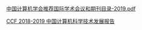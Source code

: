 [中国计算机学会推荐国际学术会议和期刊目录-2019.pdf](http://dpfan.net/wp-content/uploads/%E4%B8%AD%E5%9B%BD%E8%AE%A1%E7%AE%97%E6%9C%BA%E5%AD%A6%E4%BC%9A%E6%8E%A8%E8%8D%90%E5%9B%BD%E9%99%85%E5%AD%A6%E6%9C%AF%E4%BC%9A%E8%AE%AE%E5%92%8C%E6%9C%9F%E5%88%8A%E7%9B%AE%E5%BD%95-2019.pdf)

[CCF 2018-2019 中国计算机科学技术发展报告](https://dl.ccf.org.cn/reading.html?id=4620431213152256&_state=&_ack=1&_access_code=f36fc492d6f14acaaf674a82d6e9d2a9)
